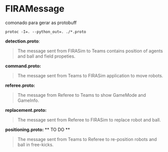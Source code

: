 # FIRAMessage

comonado para gerar as protobuff

```
protoc -I=. --python_out=. ./*.proto
```

**detection.proto**:

>   The message sent from FIRASim to Teams contains position of agents and ball and field propeties.

**command.proto:**

>   The message sent from Teams to FIRASim application to move robots.

**referee.proto:**

>   The message from Referee to Teams to show GameMode and GameInfo.

**replacement.proto:**

>   The message sent from Referee to FIRASim to replace robot and ball.
 
**positioning.proto:** ** TO DO **

>   The message sent from Teams to Referee to re-position robots and ball in free-kicks.
